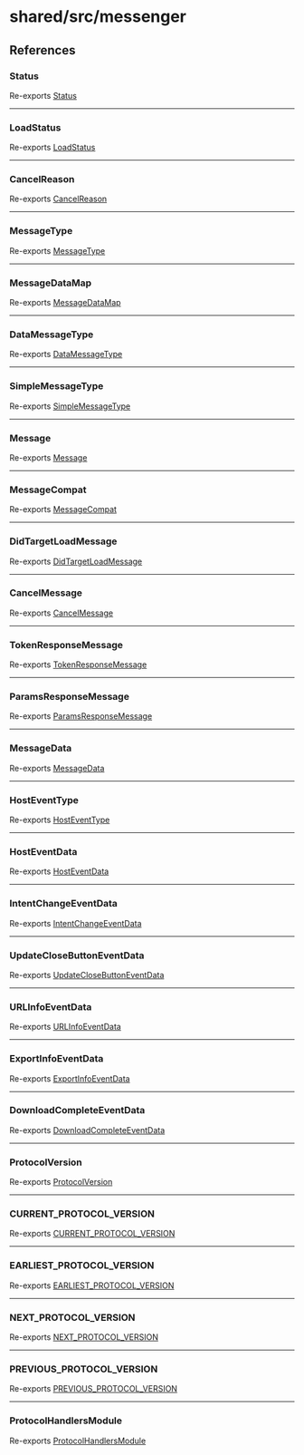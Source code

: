 # shared/src/messenger

## References

### Status

Re-exports [Status](Message.types/enumerations/status.md)

<hr />

### LoadStatus

Re-exports [LoadStatus](./Message.types/enumerations/LoadStatus.md)

<hr />

### CancelReason

Re-exports [CancelReason](./Message.types/enumerations/CancelReason.md)

<hr />

### MessageType

Re-exports [MessageType](./Message.types/enumerations/MessageType.md)

<hr />

### MessageDataMap

Re-exports [MessageDataMap](./Message.types/interfaces/MessageDataMap.md)

<hr />

### DataMessageType

Re-exports [DataMessageType](./Message.types/type-aliases/DataMessageType.md)

<hr />

### SimpleMessageType

Re-exports [SimpleMessageType](./Message.types/type-aliases/SimpleMessageType.md)

<hr />

### Message

Re-exports [Message](./Message.types/type-aliases/Message.md)

<hr />

### MessageCompat

Re-exports [MessageCompat](./Message.types/type-aliases/MessageCompat.md)

<hr />

### DidTargetLoadMessage

Re-exports [DidTargetLoadMessage](./Message.types/type-aliases/DidTargetLoadMessage.md)

<hr />

### CancelMessage

Re-exports [CancelMessage](./Message.types/interfaces/CancelMessage.md)

<hr />

### TokenResponseMessage

Re-exports [TokenResponseMessage](./Message.types/interfaces/TokenResponseMessage.md)

<hr />

### ParamsResponseMessage

Re-exports [ParamsResponseMessage](./Message.types/interfaces/ParamsResponseMessage.md)

<hr />

### MessageData

Re-exports [MessageData](./MessageData.types/interfaces/MessageData.md)

<hr />

### HostEventType

Re-exports [HostEventType](./MessageData.types/enumerations/HostEventType.md)

<hr />

### HostEventData

Re-exports [HostEventData](./MessageData.types/interfaces/HostEventData.md)

<hr />

### IntentChangeEventData

Re-exports [IntentChangeEventData](./MessageData.types/interfaces/IntentChangeEventData.md)

<hr />

### UpdateCloseButtonEventData

Re-exports [UpdateCloseButtonEventData](./MessageData.types/interfaces/UpdateCloseButtonEventData.md)

<hr />

### URLInfoEventData

Re-exports [URLInfoEventData](./MessageData.types/interfaces/URLInfoEventData.md)

<hr />

### ExportInfoEventData

Re-exports [ExportInfoEventData](./MessageData.types/interfaces/ExportInfoEventData.md)

<hr />

### DownloadCompleteEventData

Re-exports [DownloadCompleteEventData](./MessageData.types/interfaces/DownloadCompleteEventData.md)

<hr />

### ProtocolVersion

Re-exports [ProtocolVersion](./Protocol.types/enumerations/ProtocolVersion.md)

<hr />

### CURRENT\_PROTOCOL\_VERSION

Re-exports [CURRENT_PROTOCOL_VERSION](./Protocol.types/variables/CURRENT_PROTOCOL_VERSION.md)

<hr />

### EARLIEST\_PROTOCOL\_VERSION

Re-exports [EARLIEST_PROTOCOL_VERSION](./Protocol.types/variables/EARLIEST_PROTOCOL_VERSION.md)

<hr />

### NEXT\_PROTOCOL\_VERSION

Re-exports [NEXT_PROTOCOL_VERSION](./Protocol.types/variables/NEXT_PROTOCOL_VERSION.md)

<hr />

### PREVIOUS\_PROTOCOL\_VERSION

Re-exports [PREVIOUS_PROTOCOL_VERSION](./Protocol.types/variables/PREVIOUS_PROTOCOL_VERSION.md)

<hr />

### ProtocolHandlersModule

Re-exports [ProtocolHandlersModule](./Protocol.types/interfaces/ProtocolHandlersModule.md)
